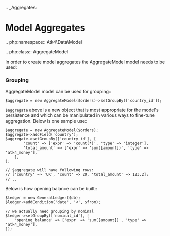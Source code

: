 .. _Aggregates:

# Model Aggregates

.. php:namespace:: Atk4\Data\Model

.. php:class:: AggregateModel

In order to create model aggregates the AggregateModel model needs to be used:

### Grouping

AggregateModel model can be used for grouping::

    $aggregate = new AggregateModel($orders)->setGroupBy(['country_id']);

`$aggregate` above is a new object that is most appropriate for the model's persistence and which can be manipulated
in various ways to fine-tune aggregation. Below is one sample use::

    $aggregate = new AggregateModel($orders);
    $aggregate->addField('country');
    $aggregate->setGroupBy(['country_id'], [
            'count' => ['expr' => 'count(*)', 'type' => 'integer'],
            'total_amount' => ['expr' => 'sum([amount])', 'type' => 'atk4_money'],
        ],
    );

    // $aggregate will have following rows:
    // ['country' => 'UK', 'count' => 20, 'total_amount' => 123.2];
    // ..

Below is how opening balance can be built::

    $ledger = new GeneralLedger($db);
    $ledger->addCondition('date', '<', $from);

    // we actually need grouping by nominal
    $ledger->setGroupBy(['nominal_id'], [
        'opening_balance' => ['expr' => 'sum([amount])', 'type' => 'atk4_money'],
    ]);

